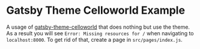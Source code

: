 # Gatsby Theme Celloworld Example

A usage of
[gatsby-theme-celloworld](https://github.com/alfieqashwa/gatsby-theme-celloworld)
that does nothing but use the theme. As a result you will see `Error: Missing resources for /` when navigating to `localhost:8000`. To get
rid of that, create a page in `src/pages/index.js`.
